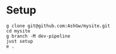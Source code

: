 # Setup

```shell
g clone git@github.com:AshGw/mysite.git
cd mysite
g branch -M dev-pipeline
just setup
e .
```
